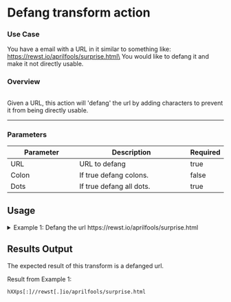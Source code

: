 # Defang transform action

### Use Case

You have a email with a URL in it similar to something like:\
https://rewst.io/aprilfools/surprise.html\
You would like to defang it and make it not directly usable.

### Overview

<figure><img src="../../../../.gitbook/assets/Screenshot 2025-04-14 at 12.17.28 PM.png" alt=""><figcaption></figcaption></figure>

Given a URL, this action will 'defang' the url by adding characters to prevent it from being directly usable.

***

### Parameters

<table><thead><tr><th width="217">Parameter</th><th width="417.3333333333333">Description</th><th data-type="checkbox">Required</th></tr></thead><tbody><tr><td>URL</td><td>URL to defang</td><td>true</td></tr><tr><td>Colon</td><td>If true defang colons.</td><td>false</td></tr><tr><td>Dots</td><td>If true defang all dots.</td><td>true</td></tr></tbody></table>

## Usage

<details>

<summary>Example 1: Defang the url https://rewst.io/aprilfools/surprise.html</summary>

Inputs:

Colon: True

Dots: True

URL: https://rewst.io/aprilfools/surprise.html

</details>

## Results Output

The expected result of this transform is a defanged url.

Result from Example 1:

```
hXXps[:]//rewst[.]io/aprilfools/surprise.html
```
